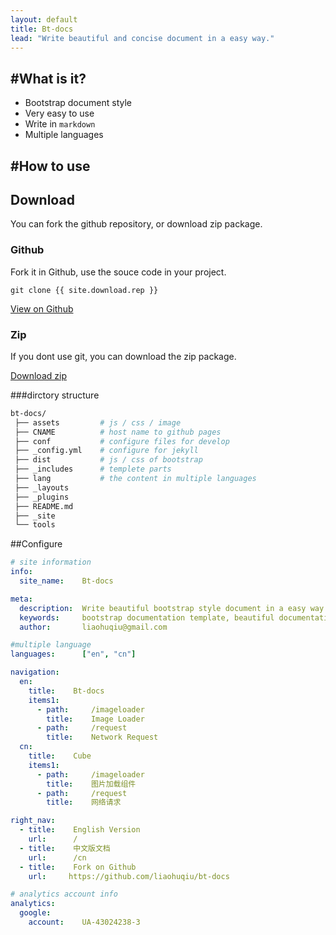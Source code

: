 ```yaml
---
layout: default
title: Bt-docs
lead: "Write beautiful and concise document in a easy way."
---
```


#What is it?
---

* Bootstrap document style
* Very easy to use
* Write in `markdown`
* Multiple languages

#How to use
---

<h2 id="download">Download</h2>
<p class='lead'>You can fork the github repository, or download zip package.</p>

<div class="row">
    <div class="col-sm-6">
        <h3>Github</h3>
        <p>Fork it in Github, use the souce code in your project.</p>
        <pre><code>git clone {{ site.download.rep }}</code></pre>
        <a href="{{ site.download.rep }}" class="btn btn-lg btn-outline" role="button" >View on Github</a>
    </div>
    <div class="col-sm-6">
        <h3 id="download-zip">Zip</h3>
        <p>If you dont use git, you can download the zip package.</p>
        <a href="{{ site.download.dist }}" class="btn btn-lg btn-outline" role="button" >Download zip</a>
    </div>
</div>

###dirctory structure

```bash
bt-docs/
 ├── assets         # js / css / image
 ├── CNAME          # host name to github pages
 ├── conf           # configure files for develop
 ├── _config.yml    # configure for jekyll
 ├── dist           # js / css of bootstrap
 ├── _includes      # templete parts
 ├── lang           # the content in multiple languages
 ├── _layouts
 ├── _plugins
 ├── README.md
 ├── _site
 └── tools   
```


##Configure
```yaml
# site information
info:
  site_name:    Bt-docs

meta:
  description:  Write beautiful bootstrap style document in a easy way.
  keywords:     bootstrap documentation template, beautiful documentation, easy documentation
  author:       liaohuqiu@gmail.com

#multiple language
languages:      ["en", "cn"]

navigation:
  en:
    title:    Bt-docs
    items1:
      - path:     /imageloader
        title:    Image Loader
      - path:     /request
        title:    Network Request
  cn:
    title:    Cube
    items1:
      - path:     /imageloader
        title:    图片加载组件
      - path:     /request
        title:    网络请求

right_nav:
  - title:    English Version
    url:      /
  - title:    中文版文档
    url:      /cn
  - title:    Fork on Github
    url:     https://github.com/liaohuqiu/bt-docs

# analytics account info
analytics:
  google:
    account:    UA-43024238-3

```
##

